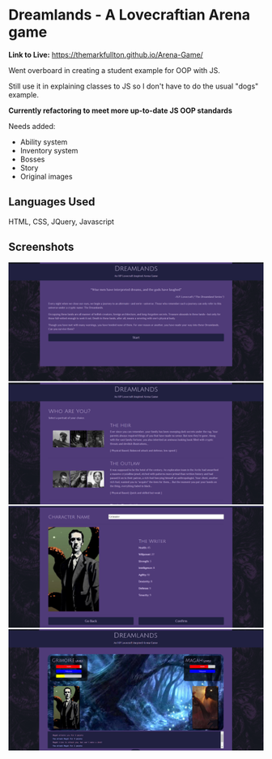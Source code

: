 # Dreamlands - A Lovecraftian Arena game

**Link to Live:** https://themarkfullton.github.io/Arena-Game/

Went overboard in creating a student example for OOP with JS.

Still use it in explaining classes to JS so I don't have to do the usual "dogs" example.

**Currently refactoring to meet more up-to-date JS OOP standards**

Needs added:

- Ability system
- Inventory system
- Bosses
- Story
- Original images

## Languages Used

HTML, CSS, JQuery, Javascript

## Screenshots

<img src="snapshot1.PNG">
<img src="snapshot2.PNG">
<img src="snapshot3.PNG">
<img src="snapshot4.PNG">
